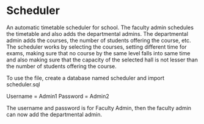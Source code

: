 # Scheduler
An automatic timetable scheduler for school.
The faculty admin schedules the timetable and also adds the departmental admins.
The departmental admin adds the courses, the number of students offering the course, etc.
The scheduler works by selecting the courses, setting different time for exams, making sure that no course by the same level falls into same time and also making sure that the capacity of the selected hall is not lesser than the number of students offering the course.

To use the file, create a database named scheduler and import scheduler.sql

Username = Admin1 
Password = Admin2 

The username and password is for Faculty Admin, then the faculty admin can now add the departmental admin.
